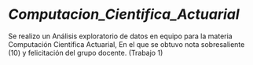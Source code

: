 # _Computacion_Cientifica_Actuarial_
Se realizo un Análisis exploratorio de datos en equipo para la materia Computación Científica Actuarial, En el que se obtuvo nota sobresaliente (10) y felicitación del grupo docente. (Trabajo 1)
